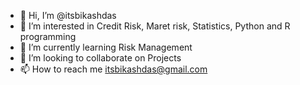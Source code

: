 - 👋 Hi, I’m @itsbikashdas
- 👀 I’m interested in Credit Risk, Maret risk, Statistics, Python and R programming
- 🌱 I’m currently learning Risk Management
- 💞️ I’m looking to collaborate on Projects
- 📫 How to reach me itsbikashdas@gmail.com

<!---
itsbikashdas/itsbikashdas is a ✨ special ✨ repository because its `README.md` (this file) appears on your GitHub profile.
You can click the Preview link to take a look at your changes.
--->
